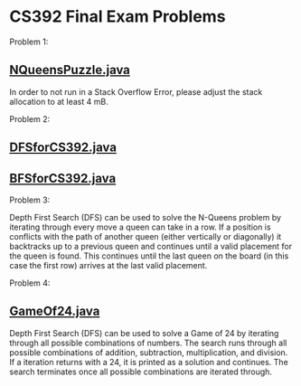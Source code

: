 # **CS392 Final Exam Problems**

Problem 1:
## [NQueensPuzzle.java](MySolution/EightQueensPuzzle.java)
In order to not run in a Stack Overflow Error, please adjust the stack allocation to at least 4 mB.

Problem 2:
## [DFSforCS392.java](MySolution/DFSforCS392.java)
## [BFSforCS392.java](MySolution/BFSforCS392.java)

Problem 3:

Depth First Search (DFS) can be used to solve the N-Queens problem by iterating through every move a queen can take in a row. If a position is conflicts with the path of another queen (either vertically or diagonally) it backtracks up to a previous queen and continues until a valid placement for the queen is found. This continues until the last queen on the board (in this case the first row) arrives at the last valid placement.

Problem 4:
## [GameOf24.java](MySolution/GameOf24.java)

Depth First Search (DFS) can be used to solve a Game of 24 by iterating through all possible combinations of numbers. The search runs through all possible combinations of addition, subtraction, multiplication, and division. If a iteration returns with a 24, it is printed as a solution and continues. The search terminates once all possible combinations are iterated through. 

